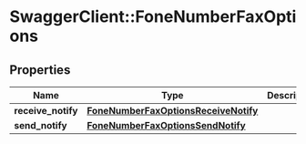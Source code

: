 # SwaggerClient::FoneNumberFaxOptions

## Properties
Name | Type | Description | Notes
------------ | ------------- | ------------- | -------------
**receive_notify** | [**FoneNumberFaxOptionsReceiveNotify**](FoneNumberFaxOptionsReceiveNotify.md) |  | [optional] 
**send_notify** | [**FoneNumberFaxOptionsSendNotify**](FoneNumberFaxOptionsSendNotify.md) |  | [optional] 



